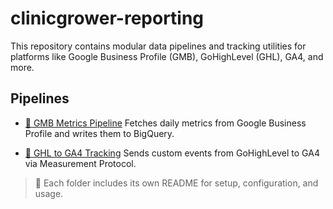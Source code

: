 # clinicgrower-reporting

This repository contains modular data pipelines and tracking utilities for platforms like Google Business Profile (GMB), GoHighLevel (GHL), GA4, and more.

## Pipelines

* [📍 GMB Metrics Pipeline](./GMB%20Pipeline/README.md)
  Fetches daily metrics from Google Business Profile and writes them to BigQuery.

* [🔄 GHL to GA4 Tracking](./GHL-GA4%20pipeline/README.md)
  Sends custom events from GoHighLevel to GA4 via Measurement Protocol.

> 📁 Each folder includes its own README for setup, configuration, and usage.
